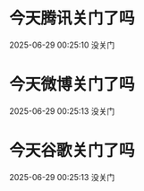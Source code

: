 # 今天腾讯关门了吗

2025-06-29 00:25:10 没关门

# 今天微博关门了吗

2025-06-29 00:25:13 没关门

# 今天谷歌关门了吗

2025-06-29 00:25:13 没关门


